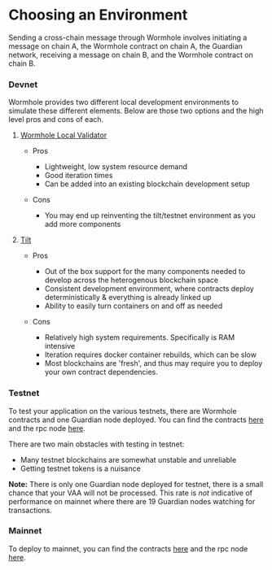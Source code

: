 # Choosing an Environment

Sending a cross-chain message through Wormhole involves initiating a message on chain A, the Wormhole contract on chain A, the Guardian network, receiving a message on chain B, and the Wormhole contract on chain B.

### Devnet

Wormhole provides two different local development environments to simulate these different elements. Below are those two options and the high level pros and cons of each.

1. [Wormhole Local Validator](./wlv.md)
    - Pros
        - Lightweight, low system resource demand
        - Good iteration times
        - Can be added into an existing blockchain development setup

    - Cons
        - You may end up reinventing the tilt/testnet environment as you add more components

2. [Tilt](./tilt.md)
    - Pros
        - Out of the box support for the many components needed to develop across the heterogenous blockchain space
        - Consistent development environment, where contracts deploy deterministically & everything is already linked up
        - Ability to easily turn containers on and off as needed

    - Cons
        - Relatively high system requirements. Specifically is RAM intensive
        - Iteration requires docker container rebuilds, which can be slow
        - Most blockchains are 'fresh', and thus may require you to deploy your own contract dependencies.

### Testnet

To test your application on the various testnets, there are Wormhole contracts and one Guardian node deployed. You can find the contracts [here](../../reference/contracts.md) and the rpc node [here](../../reference/rpcnodes.md).

There are two main obstacles with testing in testnet:
- Many testnet blockchains are somewhat unstable and unreliable
- Getting testnet tokens is a nuisance

**Note:** There is only one Guardian node deployed for testnet, there is a small chance that your VAA will not be processed. This rate is _not_ indicative of performance on mainnet where there are 19 Guardian nodes watching for transactions.

### Mainnet

To deploy to mainnet, you can find the contracts [here](../../reference/contracts.md) and the rpc node [here](../../reference/rpcnodes.md).